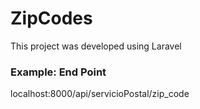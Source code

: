 # ZipCodes

This project was developed using Laravel


### Example: End Point

localhost:8000/api/servicioPostal/zip_code
